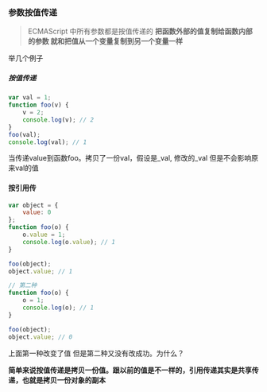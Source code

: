 ### 参数按值传递



> ECMAScript 中所有参数都是按值传递的 **把函数外部的值复制给函数内部的参数 就和把值从一个变量复制到另一个变量一样**



举几个例子

##### 按值传递

```javascript
var val = 1;
function foo(v) {
    v = 2;
    console.log(v); // 2
}
foo(val);
console.log(val); // 1

```

当传递value到函数foo。拷贝了一份val，假设是_val, 修改的\_val  但是不会影响原来val的值



#### 按引用传

```javascript
var object = {
    value: 0
};
function foo(o) {
    o.value = 1;
    console.log(o.value); // 1
}

foo(object);
object.value; // 1

// 第二种
function foo(o) {
    o = 1;
    console.log(o); // 1
}

foo(object);
object.value; // 0


```

上面第一种改变了值 但是第二种又没有改成功。为什么？



**简单来说按值传递是拷贝一份值。跟以前的值是不一样的，引用传递其实是共享传递，也就是拷贝一份对象的副本**

